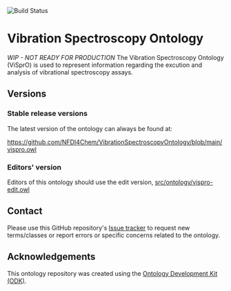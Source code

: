 
![Build Status](https://github.com/NFDI4Chem/VibrationSpectroscopyOntology/workflows/CI/badge.svg)
# Vibration Spectroscopy Ontology

_WIP - NOT READY FOR PRODUCTION_ The Vibration Spectroscopy Ontology (ViSprO) is used to represent information regarding the excution and analysis of vibrational spectroscopy assays.


## Versions

### Stable release versions

The latest version of the ontology can always be found at:

https://github.com/NFDI4Chem/VibrationSpectroscopyOntology/blob/main/vispro.owl


### Editors' version

Editors of this ontology should use the edit version, [src/ontology/vispro-edit.owl](src/ontology/vispro-edit.owl)

## Contact

Please use this GitHub repository's [Issue tracker](https://github.com/NFDI4Chem/VibrationSpectroscopyOntology/issues) to request new terms/classes or report errors or specific concerns related to the ontology.

## Acknowledgements

This ontology repository was created using the [Ontology Development Kit (ODK)](https://github.com/INCATools/ontology-development-kit).